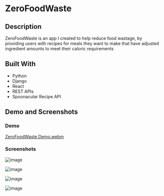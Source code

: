 # ZeroFoodWaste

## Description
ZeroFoodWaste is an app I created to help reduce food wastage, by providing users with recipes for meals they want to make that have adjusted ingredient amounts to meet their caloric requirements 

## Built With 
- Python 
- Django
- React 
- REST APIs
- Spoonacular Recipe API

## Demo and Screenshots

### Demo

[ZeroFoodWaste Demo.webm](https://user-images.githubusercontent.com/73492549/205433834-046af128-e8fb-4d9f-9239-56caa9c4e806.webm)

### Screenshots 
![image](https://user-images.githubusercontent.com/73492549/205432052-c4f98fd9-35b4-4758-b8cb-303e7684822b.png)

![image](https://user-images.githubusercontent.com/73492549/205432089-3c7c358e-93f7-41cb-afdc-ed5918f72079.png)

![image](https://user-images.githubusercontent.com/73492549/205432169-39f4977c-469e-4fb0-8d70-ff85d797a532.png)

![image](https://user-images.githubusercontent.com/73492549/205432183-b50cddd9-0db2-40e1-8b19-31ce8416ad67.png)





